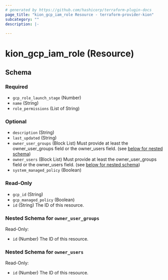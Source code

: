 ```yaml
---
# generated by https://github.com/hashicorp/terraform-plugin-docs
page_title: "kion_gcp_iam_role Resource - terraform-provider-kion"
subcategory: ""
description: |-
  
---
```


# kion_gcp_iam_role (Resource)





<!-- schema generated by tfplugindocs -->
## Schema

### Required

- `gcp_role_launch_stage` (Number)
- `name` (String)
- `role_permissions` (List of String)

### Optional

- `description` (String)
- `last_updated` (String)
- `owner_user_groups` (Block List) Must provide at least the owner_user_groups field or the owner_users field. (see [below for nested schema](#nestedblock--owner_user_groups))
- `owner_users` (Block List) Must provide at least the owner_user_groups field or the owner_users field. (see [below for nested schema](#nestedblock--owner_users))
- `system_managed_policy` (Boolean)

### Read-Only

- `gcp_id` (String)
- `gcp_managed_policy` (Boolean)
- `id` (String) The ID of this resource.

<a id="nestedblock--owner_user_groups"></a>
### Nested Schema for `owner_user_groups`

Read-Only:

- `id` (Number) The ID of this resource.


<a id="nestedblock--owner_users"></a>
### Nested Schema for `owner_users`

Read-Only:

- `id` (Number) The ID of this resource.


